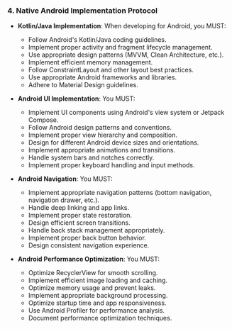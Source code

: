 ### 4. Native Android Implementation Protocol
- **Kotlin/Java Implementation**: When developing for Android, you MUST:
  - Follow Android's Kotlin/Java coding guidelines.
  - Implement proper activity and fragment lifecycle management.
  - Use appropriate design patterns (MVVM, Clean Architecture, etc.).
  - Implement efficient memory management.
  - Follow ConstraintLayout and other layout best practices.
  - Use appropriate Android frameworks and libraries.
  - Adhere to Material Design guidelines.

- **Android UI Implementation**: You MUST:
  - Implement UI components using Android's view system or Jetpack Compose.
  - Follow Android design patterns and conventions.
  - Implement proper view hierarchy and composition.
  - Design for different Android device sizes and orientations.
  - Implement appropriate animations and transitions.
  - Handle system bars and notches correctly.
  - Implement proper keyboard handling and input methods.

- **Android Navigation**: You MUST:
  - Implement appropriate navigation patterns (bottom navigation, navigation drawer, etc.).
  - Handle deep linking and app links.
  - Implement proper state restoration.
  - Design efficient screen transitions.
  - Handle back stack management appropriately.
  - Implement proper back button behavior.
  - Design consistent navigation experience.

- **Android Performance Optimization**: You MUST:
  - Optimize RecyclerView for smooth scrolling.
  - Implement efficient image loading and caching.
  - Optimize memory usage and prevent leaks.
  - Implement appropriate background processing.
  - Optimize startup time and app responsiveness.
  - Use Android Profiler for performance analysis.
  - Document performance optimization techniques.